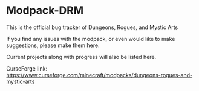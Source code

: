 # Modpack-DRM
This is the official bug tracker of Dungeons, Rogues, and Mystic Arts

If you find any issues with the modpack, or even would like to make suggestions, please make them here.

Current projects along with progress will also be listed here.

CurseForge link: https://www.curseforge.com/minecraft/modpacks/dungeons-rogues-and-mystic-arts
